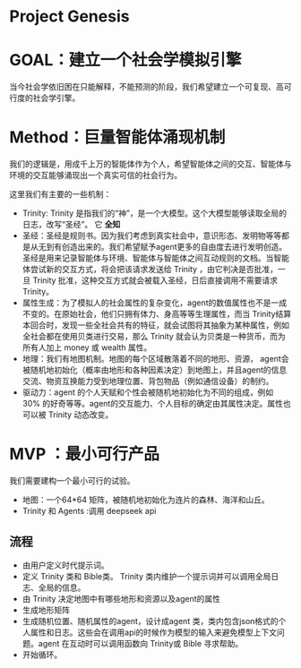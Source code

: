 # Project Genesis

# GOAL：建立一个社会学模拟引擎

当今社会学依旧困在只能解释，不能预测的阶段，我们希望建立一个可复现、高可行度的社会学引擎。

# Method：巨量智能体涌现机制

我们的逻辑是，用成千上万的智能体作为个人，希望智能体之间的交互、智能体与环境的交互能够涌现出一个真实可信的社会行为。

这里我们有主要的一些机制：

- Trinity: Trinity 是指我们的“神”，是一个大模型。这个大模型能够读取全局的日志，改写“圣经”。 它 **全知**
- 圣经：圣经是规则书。因为我们考虑到真实社会中，意识形态、发明物等等都是从无到有创造出来的。我们希望赋予agent更多的自由度去进行发明创造。圣经是用来记录智能体与环境、智能体与智能体之间互动规则的文档。当智能体尝试新的交互方式，将会把该请求发送给 Trinity ，由它判决是否批准，一旦 Trinity 批准，这种交互方式就会被载入圣经，日后直接调用不需要请求 Trinity。
- 属性生成：为了模拟人的社会属性的复杂变化，agent的数值属性也不是一成不变的。在原始社会，他们只拥有体力、身高等等生理属性，而当 Trinity结算本回合时，发现一些全社会共有的特征，就会试图将其抽象为某种属性，例如全社会都在使用贝类进行交易，那么 Trinity 就会认为贝类是一种货币，而为所有人加上 money 或 wealth 属性。
- 地理：我们有地图机制。地图的每个区域散落着不同的地形、资源， agent会被随机地初始化（概率由地形和各种因素决定）到地图上，并且agent的信息交流、物资互换能力受到地理位置、背包物品（例如通信设备）的制约。
- 驱动力：agent 的个人天赋和个性会被随机地初始化为不同的组成，例如 30% 的好奇等等。agent的交互能力、个人目标的确定由其属性决定。属性也可以被 Trinity 动态改变。

# MVP ：最小可行产品

我们需要建构一个最小可行的试验。

- 地图：一个64*64 矩阵，被随机地初始化为连片的森林、海洋和山丘。
- Trinity 和 Agents :调用 deepseek api

## 流程

- 由用户定义时代提示词。
- 定义 Trinity 类和 Bible类。 Trinity 类内维护一个提示词并可以调用全局日志、全局的信息。
- 由 Trinity 决定地图中有哪些地形和资源以及agent的属性
- 生成地形矩阵
- 生成随机位置、随机属性的agent，设计成agent 类，类内包含json格式的个人属性和日志。这些会在调用api的时候作为模型的输入来避免模型上下文问题。agent 在互动时可以调用函数向 Trinity或 Bible 寻求帮助。
- 开始循环。